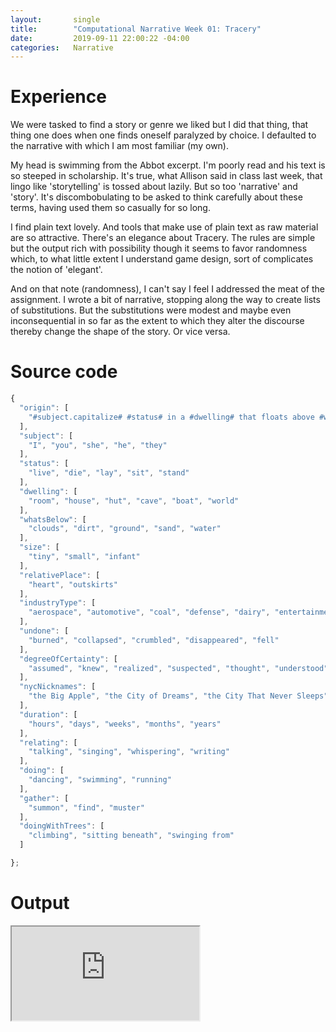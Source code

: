 ```yaml
---
layout:       single
title:        "Computational Narrative Week 01: Tracery"
date:         2019-09-11 22:00:22 -04:00
categories:   Narrative
---
```


# Experience

We were tasked to find a story or genre we liked but I did that thing, that thing one does when one finds oneself paralyzed by choice. I defaulted to the narrative with which I am most familiar (my own).

My head is swimming from the Abbot excerpt. I'm poorly read and his text is so steeped in scholarship. It's true, what Allison said in class last week, that lingo like 'storytelling' is tossed about lazily. But so too 'narrative' and 'story'. It's discombobulating to be asked to think carefully about these terms, having used them so casually for so long.

I find plain text lovely. And tools that make use of plain text as raw material are so attractive. There's an elegance about Tracery. The rules are simple but the output rich with possibility though it seems to favor randomness which, to what little extent I understand game design, sort of complicates the notion of 'elegant'.

And on that note (randomness), I can't say I feel I addressed the meat of the assignment. I wrote a bit of narrative, stopping along the way to create lists of substitutions. But the substitutions were modest and maybe even inconsequential in so far as the extent to which they alter the discourse thereby change the shape of the story. Or vice versa.

# Source code

```javascript
{
  "origin": [
    "#subject.capitalize# #status# in a #dwelling# that floats above #whatsBelow#, built while #subject# was a #size# child in the #relativePlace# of the #industryType# industry. When the towers #undone#, #subject# #degreeOfCertainty# my life in #nycNicknames# was over. And so #subject# spends #duration# alone, #relating#, #doing# when #subject# can #gather# the energy or #doingWithTrees# trees when #subject# can't."
  ],
  "subject": [
    "I", "you", "she", "he", "they"
  ],
  "status": [
    "live", "die", "lay", "sit", "stand"
  ],
  "dwelling": [
    "room", "house", "hut", "cave", "boat", "world"
  ],
  "whatsBelow": [
    "clouds", "dirt", "ground", "sand", "water"
  ],
  "size": [
    "tiny", "small", "infant"
  ],
  "relativePlace": [
    "heart", "outskirts"
  ],
  "industryType": [
    "aerospace", "automotive", "coal", "defense", "dairy", "entertainment", "music", "pharmaceutical", "publishing", "sugar cane", "technology", "textile", "tobacco", "tourism"
  ],
  "undone": [
    "burned", "collapsed", "crumbled", "disappeared", "fell"
  ],
  "degreeOfCertainty": [
    "assumed", "knew", "realized", "suspected", "thought", "understood"
  ],
  "nycNicknames": [
    "the Big Apple", "the City of Dreams", "the City That Never Sleeps", "the Empire City", "Gotham"
  ],
  "duration": [
    "hours", "days", "weeks", "months", "years"
  ],
  "relating": [
    "talking", "singing", "whispering", "writing"
  ],
  "doing": [
    "dancing", "swimming", "running"
  ],
  "gather": [
    "summon", "find", "muster"
  ],
  "doingWithTrees": [
    "climbing", "sitting beneath", "swinging from"
  ]

};
```

# Output

<iframe src="https://editor.p5js.org/nopivnick/embed/xh6hhbOVo"></iframe>
